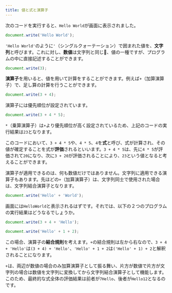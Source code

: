 ```yaml
---
title: 値と式と演算子
---
```


次のコードを実行すると、`Hello World`が画面に表示されました。

```js
document.write('Hello World');
```

`'Hello World'`のように`'`（シングルクォーテーション）で囲まれた値を、**文字列**と呼びます。これに対し、**数値**は文字列と同じ、値の一種ですが、プログラムの中に直接記述することができます。

```js
document.write(3);
```

**演算子**を用いると、値を用いて計算をすることができます。例えば`+`（加算演算子）で、足し算の計算を行うことができます。

```js
document.write(3 + 4);
```

演算子には優先順位が設定されています。

```js
document.write(3 + 4 * 5);
```

`*`（乗算演算子）は`+`より優先順位が高く設定されているため、上記のコードの実行結果は`23`となります。

このコードにおいて、`3 + 4 * 5`や、`4 * 5`、`4`を**式**と呼び、式が計算され、その値が確定することを式が**評価**されるといいます。`3 + 4 * 5`は、先に`4 * 5`が評価されて`20`になり、次に`3 + 20`が評価されることにより、`23`という値となると考えることができます。

演算子が適用できるのは、何も数値だけではありません。文字列に適用できる演算子もあります。先ほどの`+`（加算演算子）は、文字列同士で使用された場合は、文字列結合演算子となります。

```js
document.write('Hello' + 'World');
```

画面には`HelloWorld`と表示されるはずです。それでは、以下の２つのプログラムの実行結果はどうなるでしょうか。

```js
document.write(3 + 4 + 'Hello');
```

```js
document.write('Hello' + 1 + 2);
```

この場合、演算子の**結合規則**を考えます。`+`の結合規則は左から右なので、`3 + 4 + 'Hello'`は`(3 + 4) + 'Hello'`、`'Hello' + 1 + 2`は`('Hello' + 1) + 2`と解釈されることになります。

`+`は、両辺が数値の場合のみ加算演算子として振る舞い、片方が数値で片方が文字列の場合は数値を文字列に変換してから文字列結合演算子として機能します。このため、最終的な式全体の評価結果は前者が`7Hello`、後者が`Hello12`となるのです。
